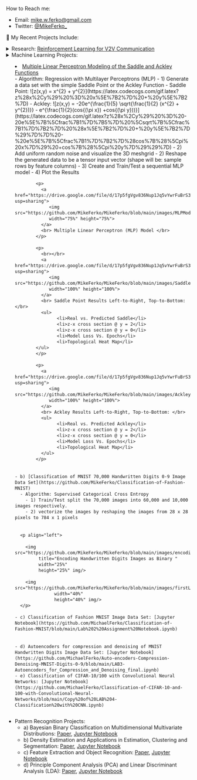 How to Reach me: 
  - Email: mike.w.ferko@gmail.com
  - Twitter: [@MikeFerko_](https://twitter.com/MikeFerko_)

💼 My Recent Projects Include: 

<!-- This is the V2X Research Seciton -->

<details>
  <summary>
    <head>Research: <a href="https://github.com/MikeFerko/Deep-Reinforcement-Learning-for-V2V-Communication">Reinforcement Learning for V2V Communication</a>
    </head>
  </summary>
     <ul>
       <li>Artifically Intelligent (AI) form of electronic communications between a vehicle and everything (V2X): </li>
        <ul>
          <li><a href="https://youtu.be/9g32v7bK3Co">Markov Decision Processeses (MDP)</a>
          <li><a href="https://ieeexplore.ieee.org/document/8450518">Deep Reinforcement Learning Framework (DRL a.k.a. DQL)</a>
          <li><a href="https://ieeexplore.ieee.org/document/8052521">Orthogonal Frequency Division Multiplexing (OFDM)</a>
          <li><a href="https://arxiv.org/abs/1710.02298">State-of-the-Art DQN C51 Rainbow</a>
          <li><a href="https://ojs.aaai.org/index.php/AAAI/article/view/11791">Google Deep Mind's progress in Quantile Regression</a>
        </ul>
  </ul>
     <p align="center">
      <a href="https://github.com/MikeFerko/Deep-Reinforcement-Learning-for-V2V-Communication/blob/main/Distributed%20Deep%20Reinforcement%20Learning%20for%20V2V%20Communication.pdf">
         <img src="https://github.com/MikeFerko/MikeFerko/blob/main/images/structureOfVehiclularComunicationsNetwork.png"
         width="75%" height="75%">
      </a>
      <br> Structure of Vehiclular Communicaitons Network
 </p>
  </details>
  
<!-- This is the Machine Learning Seciton -->

<details>
  <summary>Machine Learning Projects:</sumamry>
    <ul>
      <li><a href="https://github.com/MikeFerko/Taipei-Taiwan-Regression-Modeling-of-Housing-Prices">Multiple Linear Perceptron Modeling of the Saddle and Ackley Functions</a></li>
        - Algorithm: Regression with Multilayer Perceptrons (MLP)
          - 1) Generate a data set with the simple Saddle Point or the Ackley Function
            - Saddle Point: ![z(x,y) = x^{2} + y^{2}](https://latex.codecogs.com/gif.latex?z%28x%2Cy%29%20%3D%20x%5E%7B2%7D%20&plus;%20y%5E%7B2%7D)
            - Ackley: ![z(x,y) = -20e^{\frac{1}{5} \sqrt{\frac{1}{2} (x^{2} + y^{2})}} - e^{\frac{1}{2}(cos{(\pi x}) +cos{(\pi y}))}](https://latex.codecogs.com/gif.latex?z%28x%2Cy%29%20%3D%20-20e%5E%7B%5Cfrac%7B1%7D%7B5%7D%20%5Csqrt%7B%5Cfrac%7B1%7D%7B2%7D%20%28x%5E%7B2%7D%20&plus;%20y%5E%7B2%7D%29%7D%7D%20-%20e%5E%7B%5Cfrac%7B1%7D%7B2%7D%28cos%7B%28%5Cpi%20x%7D%29%20&plus;cos%7B%28%5Cpi%20y%7D%29%29%7D)
          - 2) Add uniform random noise and visualize the 3D meshgrid 
          - 2) Reshape the generated data to be a tensor input vector (shape will be: sample rows by feature columns)
          - 3) Create and Train/Test a sequential MLP model
          - 4) Plot the Results
            
            <p>
              <a href="https://drive.google.com/file/d/17p5fgVgv836Nup1Jq5vYwrFuBrS3THVM/view?usp=sharing">
                 <img src="https://github.com/MikeFerko/MikeFerko/blob/main/images/MLPModel.png"
                 width="75%" height="75%">
              </a>
              <br> Multiple Linear Perceptron (MLP) Model </br>
            </p>
            
            <p>
              <br></br>
              <a href="https://drive.google.com/file/d/17p5fgVgv836Nup1Jq5vYwrFuBrS3THVM/view?usp=sharing">
                 <img src="https://github.com/MikeFerko/MikeFerko/blob/main/images/SaddlePointPredictions.png"
                 width="100%" height="100%">
              </a>
              <br> Saddle Point Results Left-to-Right, Top-to-Bottom: </br>
              <ul>
                    <li>Real vs. Predicted Saddle</li>
                    <li>z-x cross section @ y = 2</li>
                    <li>z-x cross section @ y = 0</li>
                    <li>Model Loss Vs. Epochs</li>
                    <li>Topological Heat Map</li>
            </ul>
            </p>
            
            <p>
              <a href="https://drive.google.com/file/d/17p5fgVgv836Nup1Jq5vYwrFuBrS3THVM/view?usp=sharing">
                 <img src="https://github.com/MikeFerko/MikeFerko/blob/main/images/AckleyPredictions.png"
                 width="100%" height="100%">
              </a>
              <br> Ackley Results Left-to-Right, Top-to-Bottom: </br>
              <ul>
                    <li>Real vs. Predicted Ackley</li>
                    <li>z-x cross section @ y = 2</li>
                    <li>z-x cross section @ y = 0</li>
                    <li>Model Loss Vs. Epochs</li>
                    <li>Topological Heat Map</li>
              </ul>
            </p>


    - b) [Classification of MNIST 70,000 Handwritten Digits 0-9 Image Data Set](https://github.com/MikeFerko/Classification-of-Fashion-MNIST)
      - Algorithm: Supervised Categorical Cross Entropy
        - 1) Train/Test split the 70,000 images into 60,000 and 10,000 images respectively.
        - 2) vectorize the images by reshaping the images from 28 x 28 pixels to 784 x 1 pixels


      <p align="left">
  
        <img src="https://github.com/MikeFerko/MikeFerko/blob/main/images/encodingHandWrittenDigits.png" 
             title="Encoding Handwritten Digits Images as Binary "
             width="25%"
             height="25%" img/>
  
        <img src="https://github.com/MikeFerko/MikeFerko/blob/main/images/firstLayerWeightVisualization.png" 
                   width="40%"
                   height="40%" img/>
      </p>
      
    - c) Classification of Fashion MNIST Image Data Set: [Jupyter Notebook](https://github.com/MichaelFerko/Classification-of-Fashion-MNIST/blob/main/Lab%202%20Assignment%20Notebook.ipynb) 
      
   
    - d) Autoencoders for compression and denoising of MNIST Handwritten Digits Image Data Set: [Jupyter Notebook](https://github.com/MichaelFerko/Auto-encoders-Compression-Denoising-MNIST-Digits-0-9/blob/main/LAB3-Autoencoders_for_Compression_and_Denoising_final.ipynb) 
    - e) Classification of CIFAR-10/100 with Convolutional Neural Networks: [Jupyter Notebook](https://github.com/MichaelFerko/Classification-of-CIFAR-10-and-100-with-Convolutional-Neural-Networks/blob/main/Copy%20of%20LAB%204-Classification%20with%20CNN.ipynb)
</details>

<!-- This is the Pattern Recognition Seciton -->
  - Pattern Recognition Projects:
    - a) Bayesian Binary Classification on Multidimensional Multivariate Distributions: [Paper](https://github.com/MichaelFerko/Bayesian_Classification_on_parametric_distributions/blob/main/Bayesian_Classification_on_parametric_distributions.pdf), [Jupyter Notebook](https://github.com/MichaelFerko/Bayesian_Classification_on_parametric_distributions/blob/main/Bayesian_Classification_on_parametric_distributions.ipynb)
    - b) Density Estimation and Applications in Estimation, Clustering and Segmentation: [Paper](https://github.com/MichaelFerko/Density_Estimation_and_Basics_of_Segmentation/blob/main/Density%20Estimation%20and%20Basics%20of%20Segmentation%20by%20EM%20Method.pdf), [Jupyter Notebook](https://github.com/MichaelFerko/Density_Estimation_and_Basics_of_Segmentation/blob/main/Density%20Estimation%20and%20Applications%20in%20Estimation%2C%20Clustering%20%20and%20Segmentation.ipynb)
    - c) Feature Extraction and Object Recognition: [Paper](https://github.com/MichaelFerko/Feature_Extraction_and_Object_Recognition/blob/main/Feature%20Extraction%20and%20Object%20Recognition.pdf), [Jupyter Notebook](https://github.com/MichaelFerko/Feature_Extraction_and_Object_Recognition/blob/main/Feature_Extraction_and_Object_Recognition.ipynb)
    - d) Principle Component Analysis (PCA) and Linear Discriminant Analysis (LDA): [Paper](https://github.com/MichaelFerko/PCA_and_LDA/blob/main/Principal%20Component%20and%20Linear%20Discriminant%20Analyses.pdf), [Jupyter Notebook](https://github.com/MichaelFerko/PCA_and_LDA/blob/main/PCA_and_LDA.ipynb)
